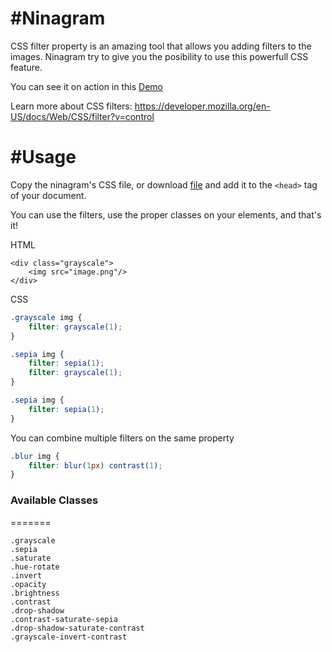 #Ninagram
==========
CSS filter property is an amazing tool that allows you adding filters to the images. Ninagram try to give you the posibility to use this powerfull CSS feature.

You can see it on action in this [Demo](https://ninaiskel.github.io/Ninagram/)

Learn more about CSS filters:
https://developer.mozilla.org/en-US/docs/Web/CSS/filter?v=control

#Usage
==========
Copy the ninagram's CSS file, or download [file](https://github.com/ninaiskel/Ninagram/blob/master/app/css/ninagram.css)  and add it to the `<head>` tag of your document.

You can use the filters, use the proper classes on your elements, and that's it!

HTML
```
<div class="grayscale">
    <img src="image.png"/>
</div>
```

CSS

```css
.grayscale img {
    filter: grayscale(1);
}

.sepia img {
    filter: sepia(1);
    filter: grayscale(1);
}

.sepia img {
    filter: sepia(1);
}
```

You can combine multiple filters on the same property
```css
.blur img {
    filter: blur(1px) contrast(1);
}
```

### Available Classes
=======
```
.grayscale
.sepia
.saturate
.hue-rotate
.invert
.opacity
.brightness
.contrast
.drop-shadow
.contrast-saturate-sepia
.drop-shadow-saturate-contrast
.grayscale-invert-contrast
```
